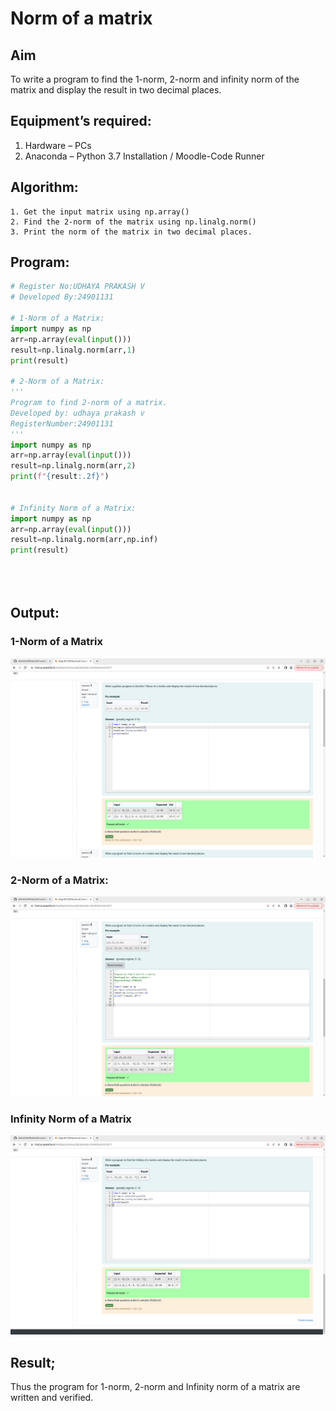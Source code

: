 # Norm of a matrix
## Aim
To write a program to find the 1-norm, 2-norm and infinity norm of the matrix and display the result in two decimal places.
## Equipment’s required:
1.	Hardware – PCs
2.	Anaconda – Python 3.7 Installation / Moodle-Code Runner
## Algorithm:
	1. Get the input matrix using np.array()   
    2. Find the 2-norm of the matrix using np.linalg.norm()
	3. Print the norm of the matrix in two decimal places.
## Program:
```Python
# Register No:UDHAYA PRAKASH V
# Developed By:24901131

# 1-Norm of a Matrix:
import numpy as np
arr=np.array(eval(input()))
result=np.linalg.norm(arr,1)
print(result)

# 2-Norm of a Matrix:
'''
Program to find 2-norm of a matrix.
Developed by: udhaya prakash v 
RegisterNumber:24901131 
'''
import numpy as np
arr=np.array(eval(input()))
result=np.linalg.norm(arr,2)
print(f"{result:.2f}")


# Infinity Norm of a Matrix:
import numpy as np
arr=np.array(eval(input()))
result=np.linalg.norm(arr,np.inf)
print(result)





```
## Output:
### 1-Norm of a Matrix
![Alt text](<Screenshot from 2024-12-23 10-44-53.png>)

### 2-Norm of a Matrix:
![Alt text](<Screenshot from 2024-12-23 10-47-07.png>)

### Infinity Norm of a Matrix
![Alt text](<Screenshot from 2024-12-23 10-47-43.png>)

## Result;
Thus the program for 1-norm, 2-norm and Infinity norm of a matrix are written and verified.
